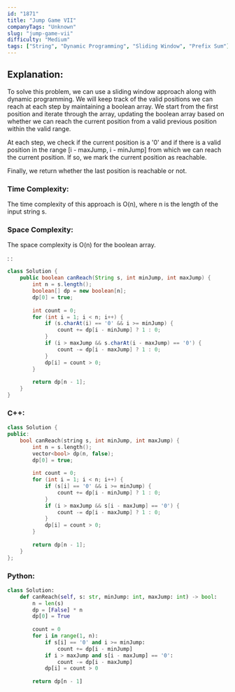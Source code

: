 ```yaml
---
id: "1871"
title: "Jump Game VII"
companyTags: "Unknown"
slug: "jump-game-vii"
difficulty: "Medium"
tags: ["String", "Dynamic Programming", "Sliding Window", "Prefix Sum"]
---
```


## Explanation:

To solve this problem, we can use a sliding window approach along with dynamic programming. We will keep track of the valid positions we can reach at each step by maintaining a boolean array. We start from the first position and iterate through the array, updating the boolean array based on whether we can reach the current position from a valid previous position within the valid range.

At each step, we check if the current position is a '0' and if there is a valid position in the range [i - maxJump, i - minJump] from which we can reach the current position. If so, we mark the current position as reachable.

Finally, we return whether the last position is reachable or not.

### Time Complexity:
The time complexity of this approach is O(n), where n is the length of the input string s.

### Space Complexity:
The space complexity is O(n) for the boolean array.

:
:
```java
class Solution {
    public boolean canReach(String s, int minJump, int maxJump) {
        int n = s.length();
        boolean[] dp = new boolean[n];
        dp[0] = true;
        
        int count = 0;
        for (int i = 1; i < n; i++) {
            if (s.charAt(i) == '0' && i >= minJump) {
                count += dp[i - minJump] ? 1 : 0;
            }
            if (i > maxJump && s.charAt(i - maxJump) == '0') {
                count -= dp[i - maxJump] ? 1 : 0;
            }
            dp[i] = count > 0;
        }
        
        return dp[n - 1];
    }
}
```

### C++:
```cpp
class Solution {
public:
    bool canReach(string s, int minJump, int maxJump) {
        int n = s.length();
        vector<bool> dp(n, false);
        dp[0] = true;
        
        int count = 0;
        for (int i = 1; i < n; i++) {
            if (s[i] == '0' && i >= minJump) {
                count += dp[i - minJump] ? 1 : 0;
            }
            if (i > maxJump && s[i - maxJump] == '0') {
                count -= dp[i - maxJump] ? 1 : 0;
            }
            dp[i] = count > 0;
        }
        
        return dp[n - 1];
    }
};
```

### Python:
```python
class Solution:
    def canReach(self, s: str, minJump: int, maxJump: int) -> bool:
        n = len(s)
        dp = [False] * n
        dp[0] = True
        
        count = 0
        for i in range(1, n):
            if s[i] == '0' and i >= minJump:
                count += dp[i - minJump]
            if i > maxJump and s[i - maxJump] == '0':
                count -= dp[i - maxJump]
            dp[i] = count > 0
        
        return dp[n - 1]
```